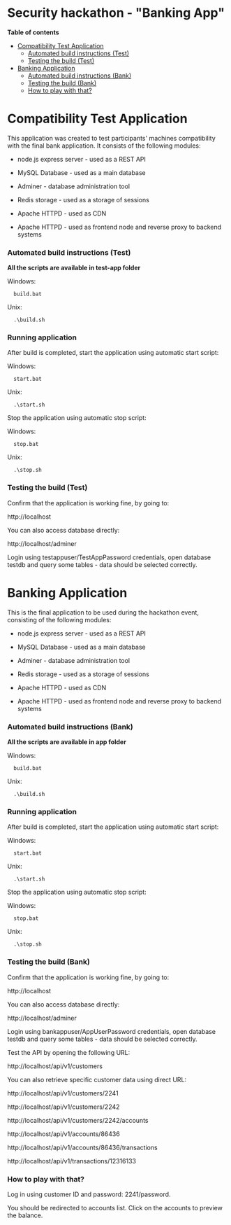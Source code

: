 # Security hackathon - "Banking App"

__Table of contents__

- [Compatibility Test Application](#compatibility-test-application)
	- [Automated build instructions (Test)](#automated-build-instructions-test)
	- [Testing the build (Test)](#testing-the-build-test)
- [Banking Application](#banking-application)
	- [Automated build instructions (Bank)](#automated-build-instructions-bank)
	- [Testing the build (Bank)](#testing-the-build-bank)
	- [How to play with that?](#how-to-play-with-that)

# Compatibility Test Application

This application was created to test participants' machines compatibility with the final bank application. It consists of the following modules:

- node.js express server - used as a REST API

- MySQL Database - used as a main database

- Adminer - database administration tool

- Redis storage - used as a storage of sessions

- Apache HTTPD - used as CDN

- Apache HTTPD - used as frontend node and reverse proxy to backend systems

### Automated build instructions (Test)

__All the scripts are available in test-app folder__

Windows:
```console
  build.bat
```
Unix:
```console
  .\build.sh
```

### Running application

After build is completed, start the application using automatic start script:

Windows:
```console
  start.bat
```
Unix:
```console
  .\start.sh
```

Stop the application using automatic stop script:

Windows:
```console
  stop.bat
```
Unix:
```console
  .\stop.sh
```

### Testing the build (Test)

Confirm that the application is working fine, by going to:

  http://localhost

You can also access database directly:

  http://localhost/adminer

Login using testappuser/TestAppPassword credentials, open database testdb and query some tables - data should be selected correctly.

# Banking Application

This is the final application to be used during the hackathon event, consisting of the following modules:

- node.js express server - used as a REST API

- MySQL Database - used as a main database

- Adminer - database administration tool

- Redis storage - used as a storage of sessions

- Apache HTTPD - used as CDN

- Apache HTTPD - used as frontend node and reverse proxy to backend systems

### Automated build instructions (Bank)

__All the scripts are available in app folder__

Windows:
```console
  build.bat
```
Unix:
```console
  .\build.sh
```

### Running application

After build is completed, start the application using automatic start script:

Windows:
```console
  start.bat
```
Unix:
```console
  .\start.sh
```

Stop the application using automatic stop script:

Windows:
```console
  stop.bat
```
Unix:
```console
  .\stop.sh
```

### Testing the build (Bank)

Confirm that the application is working fine, by going to:

  http://localhost

You can also access database directly:

  http://localhost/adminer

Login using bankappuser/AppUserPassword credentials, open database testdb and query some tables - data should be selected correctly.

Test the API by opening the following URL:

  http://localhost/api/v1/customers

You can also retrieve specific customer data using direct URL:

  http://localhost/api/v1/customers/2241

  http://localhost/api/v1/customers/2242

  http://localhost/api/v1/customers/2242/accounts

  http://localhost/api/v1/accounts/86436

  http://localhost/api/v1/accounts/86436/transactions

  http://localhost/api/v1/transactions/12316133

### How to play with that?

Log in using customer ID and password: 2241/password.

You should be redirected to accounts list. Click on the accounts to preview the balance.

